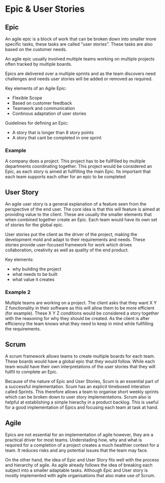 # Epic & User Stories

## Epic

An agile epic is a block of work that can be broken down into smaller more specific tasks, these tasks are called "user stories". These tasks are also based on the customer needs.

An agile epic usually involved multiple teams working on multiple projects often tracked by multiple boards.

Epics are delivered over a multiple sprints and as the team discovers need challenges and needs user stories will be added or removed as required.

Key elements of an Agile Epic:

- Flexible Scope
- Based on customer feedback
- Teamwork and communication
- Continous adaptation of user stories

Guidelines for defining an Epic:

- A story that is longer than 8 story points
- A story that cant be completed in one sprint

### Example

A company does a project. This project has to be fullfilled by multiple departments coordinating together. This project would be considered an Epic, as each story is aimed at fullfilling the main Epic. Its important that each team supports each other for an epic to be completed

## User Story

An agile user story is a general explanation of a feature seen from the perspective of the end user. The core idea is that this will feature is aimed at providing value to the client. These are usually the smaller elements that when combined together create an Epic. Each team would have its own set of stories for the global epic.

User stories put the client as the driver of the project, making the development mold and adapt to their requirements and needs. These stories provide user-focused framework for work which drives collaboration, creativity as well as quality of the end product.

Key elements:

- why building the project
- what needs to be built
- what value it creates

### Example 2

Multiple teams are working on a project. The client asks that they want X Y Z functionality in their software as this will allow them to be more efficient (for example). These X Y Z conditions would be considered a story together with the reasoning for why they should be created. As the client is after efficiency the team knows what they need to keep in mind while fullfilling the requirements.

## Scrum

A scrum framework allows teams to create multiple boards for each team. These boards would have a global epic that they would follow. While each team would have their own interpretations of the user stories that they will fullfil to complete an Epic.

Because of the nature of Epic and User Stories, Scum is an essential part of a successful implementation. Scum has an explicit timeboxed interation called Sprints. This therefore allows a team to organise short weekly sprints which can be broken down to user story implementations. Scrum also is helpful at establishing a simple hierachy in a product backlog. This is useful for a good implementation of Epics and focusing each team at task at hand.

## Agile

Epics are not essential for an implementation of agile however, they are a practical driver for most teams. Understading how, why and what is required for a completion of a project creates a much healthier context for a team. It reduces risks and any potential issues that the team may face.

On the other hand, the idea of Epic and User Story fits well with the process and hierarchy of agile. As agile already follows the idea of breaking each subject into a smaller adaptable tasks. Although Epic and User story is mostly implemented with agile organisations that also make use of Scrum.
